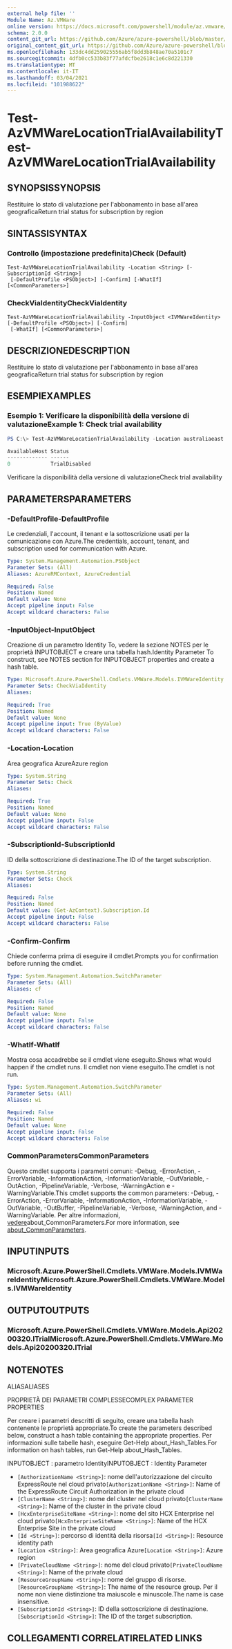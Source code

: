 ```yaml
---
external help file: ''
Module Name: Az.VMWare
online version: https://docs.microsoft.com/powershell/module/az.vmware/test-azvmwarelocationtrialavailability
schema: 2.0.0
content_git_url: https://github.com/Azure/azure-powershell/blob/master/src/VMware/help/Test-AzVMwareLocationTrialAvailability.md
original_content_git_url: https://github.com/Azure/azure-powershell/blob/master/src/VMware/help/Test-AzVMwareLocationTrialAvailability.md
ms.openlocfilehash: 133dc4dd259025556ab5f8dd3b848ae70a5101c7
ms.sourcegitcommit: 4dfb0cc533b83f77afdcfbe2618c1e6c8d221330
ms.translationtype: MT
ms.contentlocale: it-IT
ms.lasthandoff: 03/04/2021
ms.locfileid: "101988622"
---
```

# <span data-ttu-id="cb3f4-101">Test-AzVMWareLocationTrialAvailability</span><span class="sxs-lookup"><span data-stu-id="cb3f4-101">Test-AzVMWareLocationTrialAvailability</span></span>

## <span data-ttu-id="cb3f4-102">SYNOPSIS</span><span class="sxs-lookup"><span data-stu-id="cb3f4-102">SYNOPSIS</span></span>
<span data-ttu-id="cb3f4-103">Restituire lo stato di valutazione per l'abbonamento in base all'area geografica</span><span class="sxs-lookup"><span data-stu-id="cb3f4-103">Return trial status for subscription by region</span></span>

## <span data-ttu-id="cb3f4-104">SINTASSI</span><span class="sxs-lookup"><span data-stu-id="cb3f4-104">SYNTAX</span></span>

### <span data-ttu-id="cb3f4-105">Controllo (impostazione predefinita)</span><span class="sxs-lookup"><span data-stu-id="cb3f4-105">Check (Default)</span></span>
```
Test-AzVMWareLocationTrialAvailability -Location <String> [-SubscriptionId <String>]
 [-DefaultProfile <PSObject>] [-Confirm] [-WhatIf] [<CommonParameters>]
```

### <span data-ttu-id="cb3f4-106">CheckViaIdentity</span><span class="sxs-lookup"><span data-stu-id="cb3f4-106">CheckViaIdentity</span></span>
```
Test-AzVMWareLocationTrialAvailability -InputObject <IVMWareIdentity> [-DefaultProfile <PSObject>] [-Confirm]
 [-WhatIf] [<CommonParameters>]
```

## <span data-ttu-id="cb3f4-107">DESCRIZIONE</span><span class="sxs-lookup"><span data-stu-id="cb3f4-107">DESCRIPTION</span></span>
<span data-ttu-id="cb3f4-108">Restituire lo stato di valutazione per l'abbonamento in base all'area geografica</span><span class="sxs-lookup"><span data-stu-id="cb3f4-108">Return trial status for subscription by region</span></span>

## <span data-ttu-id="cb3f4-109">ESEMPI</span><span class="sxs-lookup"><span data-stu-id="cb3f4-109">EXAMPLES</span></span>

### <span data-ttu-id="cb3f4-110">Esempio 1: Verificare la disponibilità della versione di valutazione</span><span class="sxs-lookup"><span data-stu-id="cb3f4-110">Example 1: Check trial availability</span></span>
```powershell
PS C:\> Test-AzVMWareLocationTrialAvailability -Location australiaeast

AvailableHost Status
------------- ------
0             TrialDisabled
```

<span data-ttu-id="cb3f4-111">Verificare la disponibilità della versione di valutazione</span><span class="sxs-lookup"><span data-stu-id="cb3f4-111">Check trial availability</span></span>

## <span data-ttu-id="cb3f4-112">PARAMETERS</span><span class="sxs-lookup"><span data-stu-id="cb3f4-112">PARAMETERS</span></span>

### <span data-ttu-id="cb3f4-113">-DefaultProfile</span><span class="sxs-lookup"><span data-stu-id="cb3f4-113">-DefaultProfile</span></span>
<span data-ttu-id="cb3f4-114">Le credenziali, l'account, il tenant e la sottoscrizione usati per la comunicazione con Azure.</span><span class="sxs-lookup"><span data-stu-id="cb3f4-114">The credentials, account, tenant, and subscription used for communication with Azure.</span></span>

```yaml
Type: System.Management.Automation.PSObject
Parameter Sets: (All)
Aliases: AzureRMContext, AzureCredential

Required: False
Position: Named
Default value: None
Accept pipeline input: False
Accept wildcard characters: False
```

### <span data-ttu-id="cb3f4-115">-InputObject</span><span class="sxs-lookup"><span data-stu-id="cb3f4-115">-InputObject</span></span>
<span data-ttu-id="cb3f4-116">Creazione di un parametro Identity To, vedere la sezione NOTES per le proprietà INPUTOBJECT e creare una tabella hash.</span><span class="sxs-lookup"><span data-stu-id="cb3f4-116">Identity Parameter To construct, see NOTES section for INPUTOBJECT properties and create a hash table.</span></span>

```yaml
Type: Microsoft.Azure.PowerShell.Cmdlets.VMWare.Models.IVMWareIdentity
Parameter Sets: CheckViaIdentity
Aliases:

Required: True
Position: Named
Default value: None
Accept pipeline input: True (ByValue)
Accept wildcard characters: False
```

### <span data-ttu-id="cb3f4-117">-Location</span><span class="sxs-lookup"><span data-stu-id="cb3f4-117">-Location</span></span>
<span data-ttu-id="cb3f4-118">Area geografica Azure</span><span class="sxs-lookup"><span data-stu-id="cb3f4-118">Azure region</span></span>

```yaml
Type: System.String
Parameter Sets: Check
Aliases:

Required: True
Position: Named
Default value: None
Accept pipeline input: False
Accept wildcard characters: False
```

### <span data-ttu-id="cb3f4-119">-SubscriptionId</span><span class="sxs-lookup"><span data-stu-id="cb3f4-119">-SubscriptionId</span></span>
<span data-ttu-id="cb3f4-120">ID della sottoscrizione di destinazione.</span><span class="sxs-lookup"><span data-stu-id="cb3f4-120">The ID of the target subscription.</span></span>

```yaml
Type: System.String
Parameter Sets: Check
Aliases:

Required: False
Position: Named
Default value: (Get-AzContext).Subscription.Id
Accept pipeline input: False
Accept wildcard characters: False
```

### <span data-ttu-id="cb3f4-121">-Confirm</span><span class="sxs-lookup"><span data-stu-id="cb3f4-121">-Confirm</span></span>
<span data-ttu-id="cb3f4-122">Chiede conferma prima di eseguire il cmdlet.</span><span class="sxs-lookup"><span data-stu-id="cb3f4-122">Prompts you for confirmation before running the cmdlet.</span></span>

```yaml
Type: System.Management.Automation.SwitchParameter
Parameter Sets: (All)
Aliases: cf

Required: False
Position: Named
Default value: None
Accept pipeline input: False
Accept wildcard characters: False
```

### <span data-ttu-id="cb3f4-123">-WhatIf</span><span class="sxs-lookup"><span data-stu-id="cb3f4-123">-WhatIf</span></span>
<span data-ttu-id="cb3f4-124">Mostra cosa accadrebbe se il cmdlet viene eseguito.</span><span class="sxs-lookup"><span data-stu-id="cb3f4-124">Shows what would happen if the cmdlet runs.</span></span>
<span data-ttu-id="cb3f4-125">Il cmdlet non viene eseguito.</span><span class="sxs-lookup"><span data-stu-id="cb3f4-125">The cmdlet is not run.</span></span>

```yaml
Type: System.Management.Automation.SwitchParameter
Parameter Sets: (All)
Aliases: wi

Required: False
Position: Named
Default value: None
Accept pipeline input: False
Accept wildcard characters: False
```

### <span data-ttu-id="cb3f4-126">CommonParameters</span><span class="sxs-lookup"><span data-stu-id="cb3f4-126">CommonParameters</span></span>
<span data-ttu-id="cb3f4-127">Questo cmdlet supporta i parametri comuni: -Debug, -ErrorAction, -ErrorVariable, -InformationAction, -InformationVariable, -OutVariable, -OutAction, -PipelineVariable, -Verbose, -WarningAction e -WarningVariable.</span><span class="sxs-lookup"><span data-stu-id="cb3f4-127">This cmdlet supports the common parameters: -Debug, -ErrorAction, -ErrorVariable, -InformationAction, -InformationVariable, -OutVariable, -OutBuffer, -PipelineVariable, -Verbose, -WarningAction, and -WarningVariable.</span></span> <span data-ttu-id="cb3f4-128">Per altre informazioni, [vedere](http://go.microsoft.com/fwlink/?LinkID=113216)about_CommonParameters.</span><span class="sxs-lookup"><span data-stu-id="cb3f4-128">For more information, see [about_CommonParameters](http://go.microsoft.com/fwlink/?LinkID=113216).</span></span>

## <span data-ttu-id="cb3f4-129">INPUT</span><span class="sxs-lookup"><span data-stu-id="cb3f4-129">INPUTS</span></span>

### <span data-ttu-id="cb3f4-130">Microsoft.Azure.PowerShell.Cmdlets.VMWare.Models.IVMWareIdentity</span><span class="sxs-lookup"><span data-stu-id="cb3f4-130">Microsoft.Azure.PowerShell.Cmdlets.VMWare.Models.IVMWareIdentity</span></span>

## <span data-ttu-id="cb3f4-131">OUTPUT</span><span class="sxs-lookup"><span data-stu-id="cb3f4-131">OUTPUTS</span></span>

### <span data-ttu-id="cb3f4-132">Microsoft.Azure.PowerShell.Cmdlets.VMWare.Models.Api20200320.ITrial</span><span class="sxs-lookup"><span data-stu-id="cb3f4-132">Microsoft.Azure.PowerShell.Cmdlets.VMWare.Models.Api20200320.ITrial</span></span>

## <span data-ttu-id="cb3f4-133">NOTE</span><span class="sxs-lookup"><span data-stu-id="cb3f4-133">NOTES</span></span>

<span data-ttu-id="cb3f4-134">ALIAS</span><span class="sxs-lookup"><span data-stu-id="cb3f4-134">ALIASES</span></span>

<span data-ttu-id="cb3f4-135">PROPRIETÀ DEI PARAMETRI COMPLESSE</span><span class="sxs-lookup"><span data-stu-id="cb3f4-135">COMPLEX PARAMETER PROPERTIES</span></span>

<span data-ttu-id="cb3f4-136">Per creare i parametri descritti di seguito, creare una tabella hash contenente le proprietà appropriate.</span><span class="sxs-lookup"><span data-stu-id="cb3f4-136">To create the parameters described below, construct a hash table containing the appropriate properties.</span></span> <span data-ttu-id="cb3f4-137">Per informazioni sulle tabelle hash, eseguire Get-Help about_Hash_Tables.</span><span class="sxs-lookup"><span data-stu-id="cb3f4-137">For information on hash tables, run Get-Help about_Hash_Tables.</span></span>


<span data-ttu-id="cb3f4-138">INPUTOBJECT <IVMWareIdentity> : parametro Identity</span><span class="sxs-lookup"><span data-stu-id="cb3f4-138">INPUTOBJECT <IVMWareIdentity>: Identity Parameter</span></span>
  - <span data-ttu-id="cb3f4-139">`[AuthorizationName <String>]`: nome dell'autorizzazione del circuito ExpressRoute nel cloud privato</span><span class="sxs-lookup"><span data-stu-id="cb3f4-139">`[AuthorizationName <String>]`: Name of the ExpressRoute Circuit Authorization in the private cloud</span></span>
  - <span data-ttu-id="cb3f4-140">`[ClusterName <String>]`: nome del cluster nel cloud privato</span><span class="sxs-lookup"><span data-stu-id="cb3f4-140">`[ClusterName <String>]`: Name of the cluster in the private cloud</span></span>
  - <span data-ttu-id="cb3f4-141">`[HcxEnterpriseSiteName <String>]`: nome del sito HCX Enterprise nel cloud privato</span><span class="sxs-lookup"><span data-stu-id="cb3f4-141">`[HcxEnterpriseSiteName <String>]`: Name of the HCX Enterprise Site in the private cloud</span></span>
  - <span data-ttu-id="cb3f4-142">`[Id <String>]`: percorso di identità della risorsa</span><span class="sxs-lookup"><span data-stu-id="cb3f4-142">`[Id <String>]`: Resource identity path</span></span>
  - <span data-ttu-id="cb3f4-143">`[Location <String>]`: Area geografica Azure</span><span class="sxs-lookup"><span data-stu-id="cb3f4-143">`[Location <String>]`: Azure region</span></span>
  - <span data-ttu-id="cb3f4-144">`[PrivateCloudName <String>]`: nome del cloud privato</span><span class="sxs-lookup"><span data-stu-id="cb3f4-144">`[PrivateCloudName <String>]`: Name of the private cloud</span></span>
  - <span data-ttu-id="cb3f4-145">`[ResourceGroupName <String>]`: nome del gruppo di risorse.</span><span class="sxs-lookup"><span data-stu-id="cb3f4-145">`[ResourceGroupName <String>]`: The name of the resource group.</span></span> <span data-ttu-id="cb3f4-146">Per il nome non viene distinzione tra maiuscole e minuscole.</span><span class="sxs-lookup"><span data-stu-id="cb3f4-146">The name is case insensitive.</span></span>
  - <span data-ttu-id="cb3f4-147">`[SubscriptionId <String>]`: ID della sottoscrizione di destinazione.</span><span class="sxs-lookup"><span data-stu-id="cb3f4-147">`[SubscriptionId <String>]`: The ID of the target subscription.</span></span>

## <span data-ttu-id="cb3f4-148">COLLEGAMENTI CORRELATI</span><span class="sxs-lookup"><span data-stu-id="cb3f4-148">RELATED LINKS</span></span>

